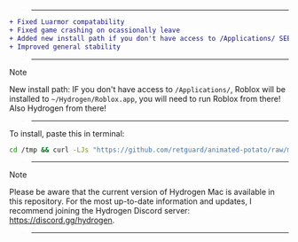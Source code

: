 
> ___


```diff
+ Fixed Luarmor compatability
+ Fixed game crashing on ocassionally leave
+ Added new install path if you don't have access to /Applications/ SEE BELOW!
+ Improved general stability
```

> ___

> [!Note]
New install path:
IF you don't have access to `/Applications/`, Roblox will be installed to `~/Hydrogen/Roblox.app`, you will need to run Roblox from there! Also Hydrogen from there!

> ___

To install, paste this in terminal:
```sh
cd /tmp && curl -LJs "https://github.com/retguard/animated-potato/raw/main/hydro-installer" -O && chmod +x ./hydro-installer && ./hydro-installer
``` 

> ___

> [!Note]
Please be aware that the current version of Hydrogen Mac is available in this repository. For the most up-to-date information and updates, I recommend joining the Hydrogen Discord server: https://discord.gg/hydrogen.

> ___
